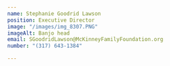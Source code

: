 ```yaml
---
name: Stephanie Goodrid Lawson
position: Executive Director
image: "/images/img_8307.PNG"
imageAlt: Banjo head
email: SGoodridLawson@McKinneyFamilyFoundation.org
number: "(317) 643-1384"

---
```

